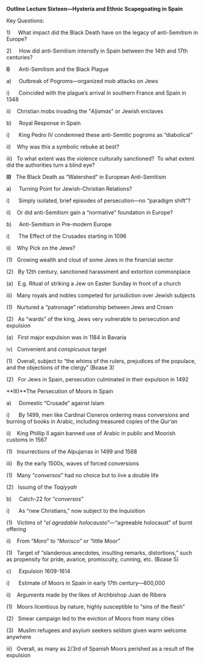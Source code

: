 **Outline Lecture Sixteen—Hysteria and Ethnic Scapegoating in Spain**

Key Questions:

1)     What impact did the Black Death have on the legacy of anti-Semitism in Europe?

2)     How did anti-Semitism intensify in Spain between the 14th and 17th centuries?

**I)**      Anti-Semitism and the Black Plague

a)     Outbreak of Pogroms—organized mob attacks on Jews

i)      Coincided with the plague’s arrival in southern France and Spain in 1348

ii)    Christian mobs invading the “_Aljamas_” or Jewish enclaves

b)     Royal Response in Spain

i)      King Pedro IV condemned these anti-Semitic pogroms as “diabolical”

ii)    Why was this a symbolic rebuke at best?

iii)   To what extent was the violence culturally sanctioned?  To what extent did the authorities turn a blind eye?

**II)**   The Black Death as “Watershed” in European Anti-Semitism

a)     Turning Point for Jewish-Christian Relations?

i)      Simply isolated, brief episodes of persecution—no “paradigm shift”?

ii)    Or did anti-Semitism gain a “normative” foundation in Europe?

b)     Anti-Semitism in Pre-modern Europe

i)      The Effect of the Crusades starting in 1096

ii)    Why Pick on the Jews?

(1)   Growing wealth and clout of some Jews in the financial sector

(2)   By 12th century, sanctioned harassment and extortion commonplace

(a)   E.g. Ritual of striking a Jew on Easter Sunday in front of a church

iii)   Many royals and nobles competed for jurisdiction over Jewish subjects

(1)   Nurtured a “patronage” relationship between Jews and Crown

(2)   As “wards” of the king, Jews very vulnerable to persecution and expulsion

(a)   First major expulsion was in 1184 in Bavaria

iv)   Convenient and _conspicuous_ target

(1)   Overall, subject to “the whims of the rulers, prejudices of the populace, and the objections of the clergy” (Boase 3)

(2)   For Jews in Spain, persecution culminated in their expulsion in 1492

**III)**The Persecution of Moors in Spain

a)     Domestic “Crusade” against Islam

i)      By 1499, men like Cardinal Cisneros ordering mass conversions and burning of books in Arabic, including treasured copies of the _Qur’an_

ii)    King Phillip II again banned use of Arabic in public and Moorish customs in 1567

(1)   Insurrections of the Alpujarras in 1499 and 1568

iii)   By the early 1500s, waves of forced conversions

(1)   Many “_conversos_” had no choice but to live a double life

(2)   Issuing of the _Taqiyyah_

b)     Catch-22 for “_conversos_”

i)      As “new Christians,” now subject to the Inquisition

(1)   Victims of “_el agradable holocausto_”—“agreeable holocaust” of burnt offering

ii)    From “_Moro_” to “_Morisco_” or “little Moor”

(1)   Target of “slanderous anecdotes, insulting remarks, distortions,” such as propensity for pride, avarice, promiscuity, cunning, etc. (Boase 5)

c)     Expulsion 1609-1614

i)      Estimate of Moors in Spain in early 17th century—600,000

ii)    Arguments made by the likes of Archbishop Juan de Ribera

(1)   Moors licentious by nature, highly susceptible to “sins of the flesh”

(2)   Smear campaign led to the eviction of Moors from many cities

(3)   Muslim refugees and asylum seekers seldom given warm welcome anywhere

iii)   Overall, as many as 2/3rd of Spanish Moors perished as a result of the expulsion